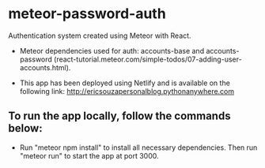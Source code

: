 # meteor-password-auth

Authentication system created using Meteor with React.

* Meteor dependencies used for auth: accounts-base and accounts-password (react-tutorial.meteor.com/simple-todos/07-adding-user-accounts.html).

* This app has been deployed using Netlify and is available on the following link: http://ericsouzapersonalblog.pythonanywhere.com

## To run the app locally, follow the commands below:

* Run "meteor npm install" to install all necessary dependencies. Then run "meteor run" to start the app at port 3000.
